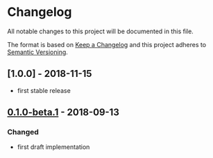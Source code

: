 # Changelog

All notable changes to this project will be documented in this file.

The format is based on [Keep a Changelog](http://keepachangelog.com/) and this project adheres to [Semantic Versioning](http://semver.org/).

## [1.0.0] - 2018-11-15
- first stable release

## [0.1.0-beta.1] - 2018-09-13
### Changed
- first draft implementation

[0.1.0-beta.1]: https://github.com/shopgate/smart-categories/tree/v0.1.0-beta.1
